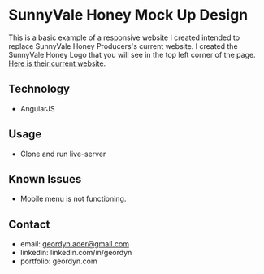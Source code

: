 # SunnyVale Honey Mock Up Design
This is a basic example of a responsive website I created intended to replace SunnyVale Honey Producers's current website. I created the SunnyVale Honey Logo that you will see in the top left corner of the page. [Here is their current website](http://sunnyvalehoney.com/).

## Technology
* AngularJS

## Usage
* Clone and run live-server


## Known Issues
* Mobile menu is not functioning.

## Contact
* email: geordyn.ader@gmail.com
* linkedin: linkedin.com/in/geordyn
* portfolio: geordyn.com

